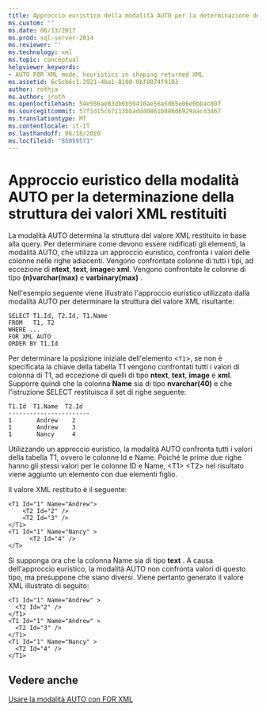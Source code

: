 ```yaml
---
title: Approccio euristico della modalità AUTO per la determinazione della struttura dei valori XML restituiti | Microsoft Docs
ms.custom: ''
ms.date: 06/13/2017
ms.prod: sql-server-2014
ms.reviewer: ''
ms.technology: xml
ms.topic: conceptual
helpviewer_keywords:
- AUTO FOR XML mode, heuristics in shaping returned XML
ms.assetid: 6c5cb6c1-2921-4ba1-8100-0bf8074f9103
author: rothja
ms.author: jroth
ms.openlocfilehash: 54e556ae83db6b59410ae56a5d65e06e0bbac807
ms.sourcegitcommit: 57f1d15c67113bbadd40861b886d6929aacd3467
ms.translationtype: MT
ms.contentlocale: it-IT
ms.lasthandoff: 06/18/2020
ms.locfileid: "85059571"
---
```

# <a name="auto-mode-heuristics-in-shaping-returned-xml"></a>Approccio euristico della modalità AUTO per la determinazione della struttura dei valori XML restituiti
  La modalità AUTO determina la struttura del valore XML restituito in base alla query. Per determinare come devono essere nidificati gli elementi, la modalità AUTO, che utilizza un approccio euristico, confronta i valori delle colonne nelle righe adiacenti. Vengono confrontate colonne di tutti i tipi, ad eccezione di **ntext**, **text**, **image**e **xml**. Vengono confrontate le colonne di tipo **(n)varchar(max)** e **varbinary(max)** .  
  
 Nell'esempio seguente viene illustrato l'approccio euristico utilizzato dalla modalità AUTO per determinare la struttura del valore XML risultante:  
  
```  
SELECT T1.Id, T2.Id, T1.Name  
FROM   T1, T2  
WHERE ...  
FOR XML AUTO  
ORDER BY T1.Id  
```  
  
 Per determinare la posizione iniziale dell'elemento <`T1`>, se non è specificata la chiave della tabella T1 vengono confrontati tutti i valori di colonna di T1, ad eccezione di quelli di tipo **ntext**, **text**, **image** e **xml**. Supporre quindi che la colonna **Name** sia di tipo **nvarchar(40)** e che l'istruzione SELECT restituisca il set di righe seguente:  
  
```  
T1.Id  T1.Name  T2.Id  
-----------------------  
1       Andrew    2  
1       Andrew    3  
1       Nancy     4  
```  
  
 Utilizzando un approccio euristico, la modalità AUTO confronta tutti i valori della tabella T1, ovvero le colonne Id e Name. Poiché le prime due righe hanno gli stessi valori per le colonne ID e Name, \<T1> \<T2> nel risultato viene aggiunto un elemento con due elementi figlio.  
  
 Il valore XML restituito è il seguente:  
  
```  
<T1 Id="1" Name="Andrew">  
    <T2 Id="2" />  
    <T2 Id="3" />  
</T1>  
<T1 Id="1" Name="Nancy" >  
      <T2 Id="4" />  
</T>  
```  
  
 Si supponga ora che la colonna Name sia di tipo **text** . A causa dell'approccio euristico, la modalità AUTO non confronta valori di questo tipo, ma presuppone che siano diversi. Viene pertanto generato il valore XML illustrato di seguito:  
  
```  
<T1 Id="1" Name="Andrew" >  
  <T2 Id="2" />  
</T1>  
<T1 Id="1" Name="Andrew" >  
  <T2 Id="3" />  
</T1>  
<T1 Id="1" Name="Nancy" >  
  <T2 Id="4" />  
</T1>  
```  
  
## <a name="see-also"></a>Vedere anche  
 [Usare la modalità AUTO con FOR XML](use-auto-mode-with-for-xml.md)  
  
  
